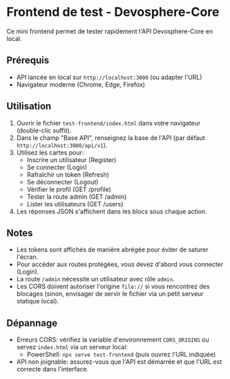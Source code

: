 # Frontend de test - Devosphere-Core

Ce mini frontend permet de tester rapidement l'API Devosphere-Core en local.

## Prérequis
- API lancée en local sur `http://localhost:3000` (ou adapter l'URL)
- Navigateur moderne (Chrome, Edge, Firefox)

## Utilisation
1. Ouvrir le fichier `test-frontend/index.html` dans votre navigateur (double-clic suffit).
2. Dans le champ "Base API", renseignez la base de l'API (par défaut `http://localhost:3000/api/v1`).
3. Utilisez les cartes pour:
   - Inscrire un utilisateur (Register)
   - Se connecter (Login)
   - Rafraîchir un token (Refresh)
   - Se déconnecter (Logout)
   - Vérifier le profil (GET /profile)
   - Tester la route admin (GET /admin)
   - Lister les utilisateurs (GET /users)
4. Les réponses JSON s'affichent dans les blocs sous chaque action.

## Notes
- Les tokens sont affichés de manière abrégée pour éviter de saturer l'écran.
- Pour accéder aux routes protégées, vous devez d'abord vous connecter (Login).
- La route `/admin` nécessite un utilisateur avec rôle `admin`.
- Les CORS doivent autoriser l'origine `file://` si vous rencontrez des blocages (sinon, envisager de servir le fichier via un petit serveur statique local).

## Dépannage
- Erreurs CORS: vérifiez la variable d'environnement `CORS_ORIGINS` ou servez `index.html` via un serveur local:
  - PowerShell: `npx serve test-frontend` (puis ouvrez l'URL indiquée)
- API non joignable: assurez-vous que l'API est démarrée et que l'URL est correcte dans l'interface.
